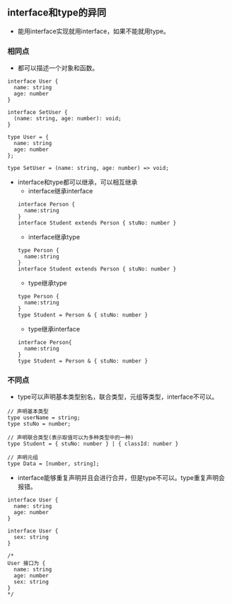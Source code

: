 ## interface和type的异同
- 能用interface实现就用interface，如果不能就用type。
### 相同点
- 都可以描述一个对象和函数。
```
interface User {
  name: string
  age: number
}

interface SetUser {
  (name: string, age: number): void;
}

type User = {
  name: string
  age: number
};

type SetUser = (name: string, age: number) => void;
```
- interface和type都可以继承，可以相互继承
  - interface继承interface
  ```
  interface Person {
    name:string
  }
  interface Student extends Person { stuNo: number }
  ```
  - interface继承type
  ```
  type Person {
    name:string
  }
  interface Student extends Person { stuNo: number }
  ```
  - type继承type
  ```
  type Person {
    name:string
  }
  type Student = Person & { stuNo: number }
  ```
  - type继承interface
  ```
  interface Person{
    name:string
  }
  type Student = Person & { stuNo: number }
  ```
### 不同点
- type可以声明基本类型别名，联合类型，元组等类型，interface不可以。
```
// 声明基本类型
type userName = string;
type stuNo = number;

// 声明联合类型(表示取值可以为多种类型中的一种)
type Student = { stuNo: number } | { classId: number }

// 声明元组
type Data = [number, string];
```
- interface能够重复声明并且会进行合并，但是type不可以。type重复声明会报错。
```
interface User {
  name: string
  age: number
}

interface User {
  sex: string
}

/*
User 接口为 {
  name: string
  age: number
  sex: string 
}
*/
```
